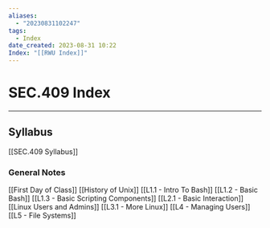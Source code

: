 ```yaml
---
aliases:
  - "20230831102247"
tags:
  - Index
date_created: 2023-08-31 10:22
Index: "[[RWU Index]]"
---
```

# SEC.409 Index
---
## Syllabus
[[SEC.409 Syllabus]]
### General Notes
[[First Day of Class]]
[[History of Unix]]
[[L1.1 - Intro To Bash]]
[[L1.2 - Basic Bash]]
[[L1.3 - Basic Scripting Components]]
[[L2.1 - Basic Interaction]]
[[Linux Users and Admins]]
[[L3.1 - More Linux]]
[[L4 - Managing Users]]
[[L5 - File Systems]]
